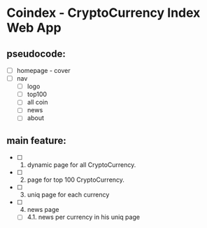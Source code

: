 # **Coindex** - CryptoCurrency Index Web App

## pseudocode:
- [ ] homepage - cover
- [ ] nav
    - [ ] logo
    - [ ] top100
    - [ ] all coin
    - [ ] news
    - [ ] about

## main feature:
- [ ] 1. dynamic page for all CryptoCurrency.
- [ ] 2. page for top 100 CryptoCurrency.
- [ ] 3. uniq page for each currency
- [ ] 4. news page
    - [ ] 4.1. news per currency in his uniq page